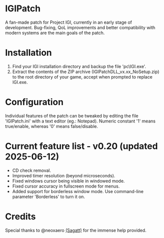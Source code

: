 # IGIPatch
A fan-made patch for Project IGI, currently in an early stage of development. Bug-fixing, QoL improvements and better compatibility with modern systems are the main goals of the patch.

# Installation
1. Find your IGI installation directory and backup the file 'pc\IGI.exe'.
2. Extract the contents of the ZIP archive (IGIPatchDLL_vx.xx_NoSetup.zip) to the root directory of your game, accept when prompted to replace IGI.exe.

# Configuration
Individual features of the patch can be tweaked by editing the file 'IGIPatch.ini' with a text editor (eg.: Notepad). Numeric constant '1' means true/enable, whereas '0' means false/disable.

# Current feature list - v0.20 (updated 2025-06-12)
- CD check removal.
- Improved timer resolution (beyond microseconds).
- Fixed windows cursor being visible in windowed mode.
- Fixed cursor accuracy in fullscreen mode for menus.
- Added support for borderless window mode. Use command-line parameter 'Borderless' to turn it on.

# Credits
Special thanks to @neoxaero [(Sagatt)](https://github.com/Sagatt) for the immense help provided.
